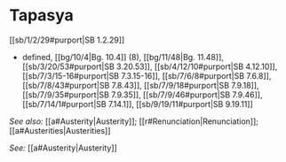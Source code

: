 # Tapasya

[[sb/1/2/29#purport|SB 1.2.29]]

* defined, [[bg/10/4|Bg. 10.4]] (8), [[bg/11/48|Bg. 11.48]], [[sb/3/20/53#purport|SB 3.20.53]], [[sb/4/12/10#purport|SB 4.12.10]], [[sb/7/3/15-16#purport|SB 7.3.15-16]], [[sb/7/6/8#purport|SB 7.6.8]], [[sb/7/8/43#purport|SB 7.8.43]], [[sb/7/9/18#purport|SB 7.9.18]], [[sb/7/9/35#purport|SB 7.9.35]], [[sb/7/9/46#purport|SB 7.9.46]], [[sb/7/14/1#purport|SB 7.14.1]], [[sb/9/19/11#purport|SB 9.19.11]]

*See also:* [[a#Austerity|Austerity]]; [[r#Renunciation|Renunciation]]; [[a#Austerities|Austerities]]

*See:* [[a#Austerity|Austerity]]

